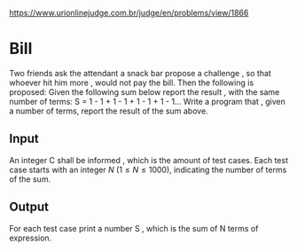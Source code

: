 https://www.urionlinejudge.com.br/judge/en/problems/view/1866

# Bill

Two friends ask the attendant a snack bar propose a challenge , so that
whoever hit him more , would not pay the bill. Then the following is proposed:
Given the following sum below report the result , with the same number of
terms: S = 1 - 1 + 1 - 1 + 1 - 1 + 1 - 1... Write a program that , given a
number of terms, report the result of the sum above.

## Input

An integer C shall be informed , which is the amount of test cases. Each test
case starts with an integer $N$ ($1 \leq N \leq 1000$), indicating the number
of terms of the sum.

## Output

For each test case print a number S , which is the sum of N terms of
expression.
